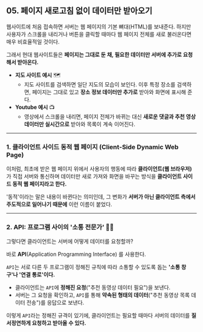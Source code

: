 ## 05. 페이지 새로고침 없이 데이터만 받아오기

웹사이트에 처음 접속하면 서버는 웹 페이지의 기본 뼈대(HTML)를 보내준다. 하지만 사용자가 스크롤을 내리거나 버튼을 클릭할 때마다 웹 페이지 전체를 새로 불러온다면 매우 비효율적일 것이다.

그래서 현대 웹사이트들은 **페이지는 그대로 둔 채, 필요한 데이터만 서버에 추가로 요청해서 받아온다.**

- **지도 사이트 예시** 🗺️
  - 지도 사이트를 검색하면 일단 지도의 모습이 보인다. 이후 특정 장소를 검색하면, 페이지는 그대로 있고 **장소 정보 데이터만 추가로** 받아와 화면에 표시해 준다.
- **Youtube 예시** 📺
  - 영상에서 스크롤을 내리면, 페이지 전체가 바뀌는 대신 **새로운 댓글과 추천 영상 데이터만 실시간으로** 받아와 목록이 계속 이어진다.

---

### 1. 클라이언트 사이드 동적 웹 페이지 (Client-Side Dynamic Web Page)

이처럼, 최초에 받은 웹 페이지 위에서 사용자의 행동에 따라 **클라이언트(웹 브라우저)** 가 직접 서버와 통신하며 데이터만 새로 가져와 화면을 바꾸는 방식을 **클라이언트 사이드 동적 웹 페이지라고 한다.**

'동적'이라는 말은 내용이 바뀐다는 의미인데, 그 변화가 **서버가 아닌 클라이언트 측에서 주도적으로 일어나기 때문에** 이런 이름이 붙었다.

---

### 2. API: 프로그램 사이의 '소통 전문가' 🧑‍💼

그렇다면 클라이언트는 서버에 어떻게 데이터를 요청할까?

바로 **API**(Application Programming Interface) 를 사용한다.

`API`는 서로 다른 두 프로그램이 정해진 규칙에 따라 소통할 수 있도록 돕는 **'소통 창구'나 '연결 통로'이다.**

- 클라이언트는 `API`에 **정해진 요청**("추천 동영상 데이터 필요")을 보낸다.
- 서버는 그 요청을 확인하고, `API`를 통해 **약속된 형태의 데이터**("추천 동영상 목록 데이터 전송")를 응답으로 보낸다.

이렇게 `API`라는 정해진 규격이 있기에, 클라이언트는 필요할 때마다 서버의 데이터를 **질서정연하게 요청하고 받아올 수 있다.**
